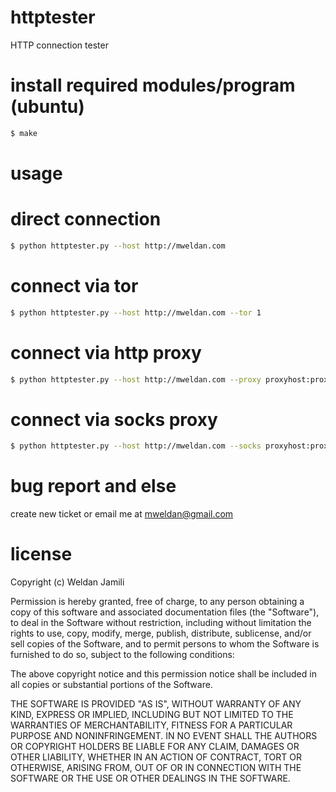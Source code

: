 httptester
==========

HTTP connection tester

install required modules/program (ubuntu)
=================================
```bash
$ make
```


usage
=====

direct connection
=================
```bash
$ python httptester.py --host http://mweldan.com 
```

connect via tor
=================
```bash
$ python httptester.py --host http://mweldan.com --tor 1
```

connect via http proxy
=================
```bash
$ python httptester.py --host http://mweldan.com --proxy proxyhost:proxyport 
```

connect via socks proxy
=================
```bash
$ python httptester.py --host http://mweldan.com --socks proxyhost:proxyport 
```

bug report and else
====================
create new ticket or email me at mweldan@gmail.com

license
=======
Copyright (c) Weldan Jamili

Permission is hereby granted, free of charge, to any person obtaining a copy of this software and associated documentation files (the "Software"), to deal in the Software without restriction, including without limitation the rights to use, copy, modify, merge, publish, distribute, sublicense, and/or sell copies of the Software, and to permit persons to whom the Software is furnished to do so, subject to the following conditions:

The above copyright notice and this permission notice shall be included in all copies or substantial portions of the Software.

THE SOFTWARE IS PROVIDED "AS IS", WITHOUT WARRANTY OF ANY KIND, EXPRESS OR IMPLIED, INCLUDING BUT NOT LIMITED TO THE WARRANTIES OF MERCHANTABILITY, FITNESS FOR A PARTICULAR PURPOSE AND NONINFRINGEMENT. IN NO EVENT SHALL THE AUTHORS OR COPYRIGHT HOLDERS BE LIABLE FOR ANY CLAIM, DAMAGES OR OTHER LIABILITY, WHETHER IN AN ACTION OF CONTRACT, TORT OR OTHERWISE, ARISING FROM, OUT OF OR IN CONNECTION WITH THE SOFTWARE OR THE USE OR OTHER DEALINGS IN THE SOFTWARE.
